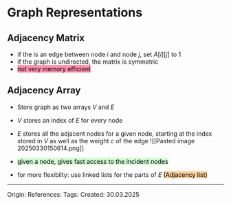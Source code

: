 # Graph Representations

## Adjacency Matrix

- if the is an edge between node $i$ and node $j$, set $A[i][j]$ to $1$
- if the graph is undirected, the matrix is symmetric
- <mark style="background: #FF5582A6;">not very memory efficient</mark>

## Adjacency Array

- Store graph as two arrays $V$ and $E$
- $V$ stores an index of $E$ for every node
- $E$ stores all the adjacent nodes for a given node, starting at the index stored in $V$ as well as the weight $c$ of the edge
![[Pasted image 20250330150614.png]]

- <mark style="background: #BBFABBA6;">given a node, gives fast access to the incident nodes</mark>
- for more flexibilty: use linked lists for the parts of $E$ <mark style="background: #FFB86CA6;">(Adjacency list)</mark> 
---

Origin: 
References: 
Tags: 
Created: 30.03.2025

